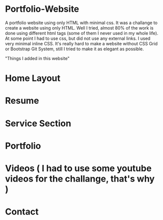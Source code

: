 # Portfolio-Website
A portfolio website using only HTML with minimal css. It was a challange to create a website using only HTML.
Well I tried, almost 80% of the work is done using different html tags (some of them I never used in my whole life).
At some point I had to use css, but did not use any external links. I used very minimal inline CSS.
It's really hard to make a website without CSS Grid or Bootstrap Git System, still I tried to make it as elegant as possible.

"Things I added in this website"
# Home Layout
# Resume
# Service Section
# Portfolio
# Videos ( I had to use some youtube videos for the challange, that's why )
# Contact


